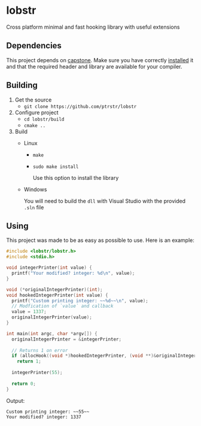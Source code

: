 # lobstr
Cross platform minimal and fast hooking library with useful extensions

## Dependencies
This project depends on [capstone](https://www.capstone-engine.org/). Make sure you have correctly [installed](https://www.capstone-engine.org/documentation.html) it and that the required header and library are available for your compiler.

## Building
1. Get the source
    - `git clone https://github.com/ptrstr/lobstr`
2. Configure project
    - `cd lobstr/build`
    - `cmake ..`
3. Build
    - Linux
        - `make`
        - `sudo make install`

            Use this option to install the library
    - Windows
        
        You will need to build the `dll` with Visual Studio with the provided `.sln` file

## Using
This project was made to be as easy as possible to use. Here is an example:
```c
#include <lobstr/lobstr.h>
#include <stdio.h>

void integerPrinter(int value) {
  printf("Your modified? integer: %d\n", value);
}

void (*originalIntegerPrinter)(int);
void hookedIntegerPrinter(int value) {
  printf("Custom printing integer: ~~%d~~\n", value);
  // Modfication of `value` and callback
  value = 1337;
  originalIntegerPrinter(value);
}

int main(int argc, char *argv[]) {
  originalIntegerPrinter = &integerPrinter;
  
  // Returns 1 on error
  if (allocHook((void *)hookedIntegerPrinter, (void **)&originalIntegerPrinter))
    return 1;
   
  integerPrinter(55);
  
  return 0;
}
```

Output:
```
Custom printing integer: ~~55~~
Your modified? integer: 1337
```
